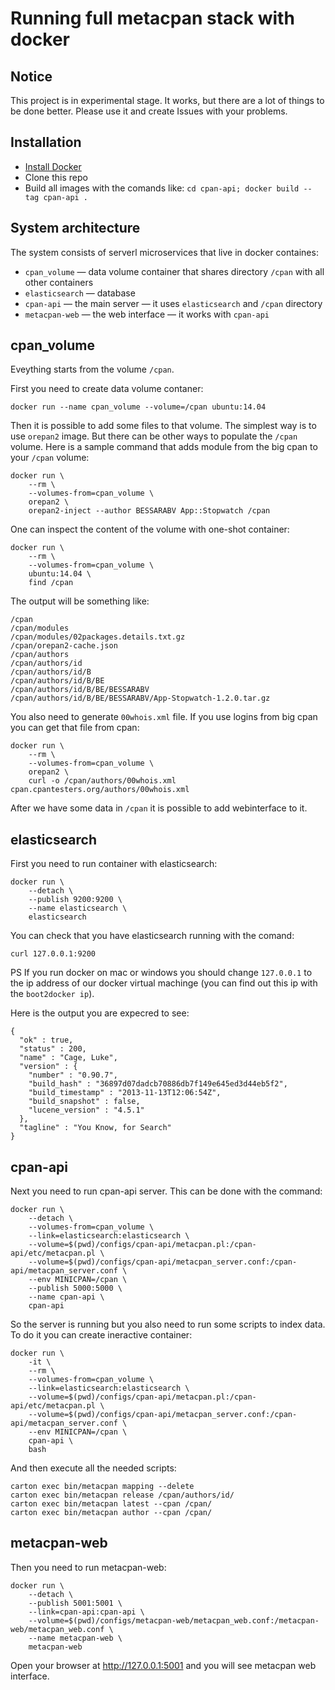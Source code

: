 # Running full metacpan stack with docker

## Notice

This project is in experimental stage. It works, but there are a lot of things
to be done better. Please use it and create Issues with your problems.

## Installation

 * [Install Docker](https://docs.docker.com/installation/)
 * Clone this repo
 * Build all images with the comands like:
   `cd cpan-api; docker build --tag cpan-api .`

## System architecture

The system consists of serverl microservices that live in docker containes:

 * `cpan_volume` — data volume container that shares directory `/cpan` with
   all other containers
 * `elasticsearch` — database
 * `cpan-api` — the main server — it uses `elasticsearch` and `/cpan`
    directory
 * `metacpan-web` — the web interface — it works with `cpan-api`

## cpan_volume

Eveything starts from the volume `/cpan`.

First you need to create data volume contaner:

    docker run --name cpan_volume --volume=/cpan ubuntu:14.04

Then it is possible to add some files to that volume. The simplest way is to
use `orepan2` image. But there can be other ways to populate the `/cpan`
volume. Here is a sample command that adds module from the big cpan to your
`/cpan` volume:

    docker run \
        --rm \
        --volumes-from=cpan_volume \
        orepan2 \
        orepan2-inject --author BESSARABV App::Stopwatch /cpan

One can inspect the content of the volume with one-shot container:

    docker run \
        --rm \
        --volumes-from=cpan_volume \
        ubuntu:14.04 \
        find /cpan

The output will be something like:

    /cpan
    /cpan/modules
    /cpan/modules/02packages.details.txt.gz
    /cpan/orepan2-cache.json
    /cpan/authors
    /cpan/authors/id
    /cpan/authors/id/B
    /cpan/authors/id/B/BE
    /cpan/authors/id/B/BE/BESSARABV
    /cpan/authors/id/B/BE/BESSARABV/App-Stopwatch-1.2.0.tar.gz

You also need to generate `00whois.xml` file. If you use logins from big cpan
you can get that file from cpan:

    docker run \
        --rm \
        --volumes-from=cpan_volume \
        orepan2 \
        curl -o /cpan/authors/00whois.xml cpan.cpantesters.org/authors/00whois.xml

After we have some data in `/cpan` it is possible to add webinterface to it.

## elasticsearch

First you need to run container with elasticsearch:

    docker run \
        --detach \
        --publish 9200:9200 \
        --name elasticsearch \
        elasticsearch

You can check that you have elasticsearch running with the comand:

    curl 127.0.0.1:9200

PS If you run docker on mac or windows you should change `127.0.0.1` to the ip
address of our docker virtual machinge (you can find out this ip with the
`boot2docker ip`).

Here is the output you are expecred to see:

    {
      "ok" : true,
      "status" : 200,
      "name" : "Cage, Luke",
      "version" : {
        "number" : "0.90.7",
        "build_hash" : "36897d07dadcb70886db7f149e645ed3d44eb5f2",
        "build_timestamp" : "2013-11-13T12:06:54Z",
        "build_snapshot" : false,
        "lucene_version" : "4.5.1"
      },
      "tagline" : "You Know, for Search"
    }

## cpan-api

Next you need to run cpan-api server. This can be done with the command:

    docker run \
        --detach \
        --volumes-from=cpan_volume \
        --link=elasticsearch:elasticsearch \
        --volume=$(pwd)/configs/cpan-api/metacpan.pl:/cpan-api/etc/metacpan.pl \
        --volume=$(pwd)/configs/cpan-api/metacpan_server.conf:/cpan-api/metacpan_server.conf \
        --env MINICPAN=/cpan \
        --publish 5000:5000 \
        --name cpan-api \
        cpan-api

So the server is running but you also need to run some scripts to index data.
To do it you can create ineractive container:

    docker run \
        -it \
        --rm \
        --volumes-from=cpan_volume \
        --link=elasticsearch:elasticsearch \
        --volume=$(pwd)/configs/cpan-api/metacpan.pl:/cpan-api/etc/metacpan.pl \
        --volume=$(pwd)/configs/cpan-api/metacpan_server.conf:/cpan-api/metacpan_server.conf \
        --env MINICPAN=/cpan \
        cpan-api \
        bash

And then execute all the needed scripts:

    carton exec bin/metacpan mapping --delete
    carton exec bin/metacpan release /cpan/authors/id/
    carton exec bin/metacpan latest --cpan /cpan/
    carton exec bin/metacpan author --cpan /cpan/

## metacpan-web

Then you need to run metacpan-web:

    docker run \
        --detach \
        --publish 5001:5001 \
        --link=cpan-api:cpan-api \
        --volume=$(pwd)/configs/metacpan-web/metacpan_web.conf:/metacpan-web/metacpan_web.conf \
        --name metacpan-web \
        metacpan-web

Open your browser at http://127.0.0.1:5001 and you will see metacpan web
interface.
